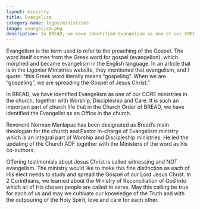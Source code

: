 ```yaml
---
layout: ministry
title: Evangelism
category-name: logos/ministries
image: evangelism.png
description: In BREAD, we have identified Evangelism as one of our CORE ministries in the church, together with Worship, Discipleship and Care. It is such an important part of church life that in the Church Order of BREAD, we have identified the Evangelist as an Office in the church.
---
```

 
Evangelism is the term used to refer to the preaching of the Gospel. The word
itself comes from the Greek word for gospel (evangelion), which morphed
and became evangelism in the English language. In an article that is in the
Ligonier Ministries website, they mentioned that evangelism, and I quote:
“this Greek word literally means “gospeling”. When we are “gospeling”, we
are spreading the Gospel of Jesus Christ.”

In BREAD, we have identified Evangelism as one of our CORE ministries
in the church, together with Worship, Discipleship and Care. It is such an
important part of church life that in the Church Order of BREAD, we have
identified the Evangelist as an Office in the church.

Reverend Norman Manlapaz has been designated as Bread’s main theologian for the church and  Pastor in-charge of Evangelism ministry which is an integral part of Worship and Discipleship ministries. 
He led the updating of the Church AOF together with the Ministers of the word as his co-authors.

Offering testimonials about Jesus Christ is called witnessing and NOT
evangelism. The ministry would like to make this fine distinction as each of
His elect needs to study and spread the Gospel of our Lord Jesus Christ.
In 2 Corinthians, we learned about the Ministry of Reconciliation of God into
which all of His chosen people are called to serve. May this calling be true
for each of us and may we cultivate our knowledge of the Truth and with the
outpouring of the Holy Spirit, love and care for each other.
